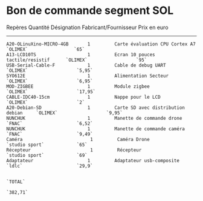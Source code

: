 Bon de commande segment SOL
============

Repères		Quantité	Désignation		Fabricant/Fournisseur		Prix en euro
----		----

	A20-OLinuXino-MICRO-4GB		  1			Carte évaluation CPU Cortex A7		   `OLIMEX`					`65`
	A13-LCD10TS		    		  1			Ecran 10 pouces tactile/resistif	  `OLIMEX`					`95`
	USB-Serial-Cable-F			  1			Cable de debug UART					  `OLIMEX`					`5,95`
	SYO612E						  1			Alimentation Secteur				  `OLIMEX`					`6,95`
	MOD-ZIGBEE					  1			Module zigbee						  `OLIMEX`					`17,95`
	CABLE-IDC40-15cm			  1			Nappe pour le LCD					  `OLIMEX`					`2`
	A20-Debian-SD				  1			Carte SD avec distribution debian	  `OLIMEX`					`9,95`
	NUNCHUK						  1			Manette de commande drone			  `FNAC`					`6,52`
	NUNCHUK						  1			Manette de commande caméra			  `FNAC`					`9,49`
	Caméra						   1		 Caméra Drone						  `studio sport`			`65`
	Récepteur					   1		 Récepteur							  `studio sport`			`69`
	Adaptateur					  1			Adaptateur usb-composite			  `ldlc`					`29,9`
				
																										`TOTAL`
																										`382,71`
